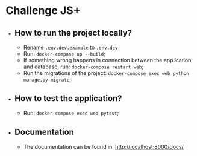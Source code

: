 # Challenge JS+

 - How to run the project locally?
	 - 
	 - Rename `.env.dev.example` to `.env.dev`
	 - Run: `docker-compose up --build`;
	 - If something wrong happens in connection between the application and database, run: `docker-compose restart web`;
	 - Run the migrations of the project: `docker-compose exec web python manage.py migrate`;
 - How to test the application?
	 - 
	 - Run: `docker-compose exec web pytest`;
- Documentation
	- 
	- The documentation can be found in: [http://localhost:8000/docs/](http://localhost:8000/docs/)